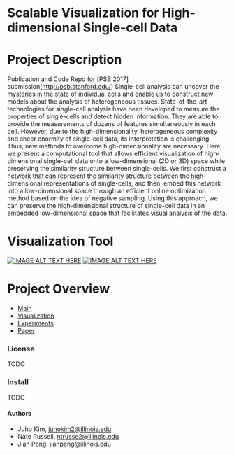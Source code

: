 # Scalable Visualization for High-dimensional Single-cell Data

# Project Description
Publication and Code Repo for [PSB 2017] submission(http://psb.stanford.edu/)
Single-cell analysis can uncover the mysteries in the state of individual cells and enable us to construct new models about the analysis of heterogeneous tissues. State-of-the-art technologies for single-cell analysis have been developed to measure the properties of single-cells and detect hidden information. They are able to provide the measurements of dozens of features simultaneously in each cell. However, due to the high-dimensionality, heterogeneous complexity and sheer enormity of single-cell data, its interpretation is challenging. Thus, new methods to overcome high-dimensionality are necessary. Here, we present a computational tool that allows efficient visualization of high-dimensional single-cell data onto a low-dimensional (2D or 3D) space while preserving the similarity structure between single-cells. We first construct a network that can represent the similarity structure between the high-dimensional representations of single-cells, and then, embed this network into a low-dimensional space through an efficient online optimization method based on the idea of negative sampling. Using this approach, we can preserve the high-dimensional structure of single-cell data in an embedded low-dimensional space that facilitates visual analysis of the data.



# Visualization Tool
[![IMAGE ALT TEXT HERE](http://img.youtube.com/vi/YOUTUBE_VIDEO_ID_HERE/0.jpg)](http://www.youtube.com/watch?v=YOUTUBE_VIDEO_ID_HERE)
[![IMAGE ALT TEXT HERE](https://vimeo.com/176946160/0.jpg)](https://vimeo.com/176946160)



# Project Overview
+ [Main](../Main/) 
+ [Visualization](../Visualization/)
+ [Experiments](../Experiments/)
+ [Paper](../Paper/)



### License
TODO

### Install 
TODO

#### Authors
+ Juho Kim, juhokim2@illinois.edu 
+ Nate Russell, ntrusse2@illinois.edu 
+ Jian Peng, jianpeng@illinois.edu 
